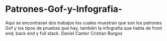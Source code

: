 # Patrones-Gof-y-Infografia-
Aquí se encontraran dos trabajos los cuales muestran que son los patrones Gof y los tipos de pruebas que hay, también la infografia que habla de front end, back end y full stack. Daniel Cantor Cristian Burgos 
